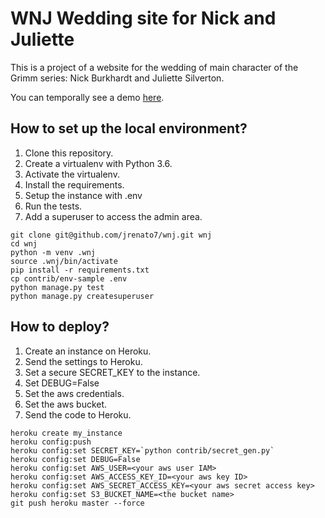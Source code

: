 # WNJ Wedding site for Nick and Juliette

This is a project of a website for the wedding of main character of the Grimm series: 
Nick Burkhardt and Juliette Silverton.

You can temporally see a demo [here](https://wnj.herokuapp.com/).


## How to set up the local environment?

1. Clone this repository.
2. Create a virtualenv with Python 3.6.
3. Activate the virtualenv.
4. Install the requirements.
5. Setup the instance with .env
6. Run the tests.
7. Add a superuser to access the admin area.

```console
git clone git@github.com/jrenato7/wnj.git wnj
cd wnj
python -m venv .wnj
source .wnj/bin/activate
pip install -r requirements.txt
cp contrib/env-sample .env
python manage.py test 
python manage.py createsuperuser 
```

## How to deploy?

1. Create an instance on Heroku.
2. Send the settings to Heroku.
3. Set a secure SECRET_KEY to the instance.
4. Set DEBUG=False
5. Set the aws credentials.
6. Set the aws bucket.
7. Send the code to Heroku.


```console
heroku create my_instance
heroku config:push
heroku config:set SECRET_KEY=`python contrib/secret_gen.py`
heroku config:set DEBUG=False
heroku config:set AWS_USER=<your aws user IAM>
heroku config:set AWS_ACCESS_KEY_ID=<your aws key ID>
heroku config:set AWS_SECRET_ACCESS_KEY=<your aws secret access key>
heroku config:set S3_BUCKET_NAME=<the bucket name>
git push heroku master --force 

```
